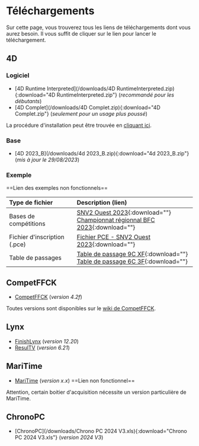 # Téléchargements

Sur cette page, vous trouverez tous les liens de téléchargements dont vous aurez besoin. Il vous suffit de cliquer sur le lien pour lancer le téléchargement.

## 4D

### Logiciel

- [4D Runtime Interpreted](/downloads/4D RuntimeInterpreted.zip){:download="4D RuntimeInterpreted.zip"} (*recommandé pour les débutants*)
- [4D Complet](/downloads/4D Complet.zip){:download="4D Complet.zip"} (*seulement pour un usage plus poussé*)

La procédure d'installation peut être trouvée en [cliquant ici](../4d/installation.md).

### Base

- [4D 2023_B](/downloads/4d 2023_B.zip){:download="4d 2023_B.zip"} (*mis à jour le 29/08/2023*)

### Exemple

==Lien des exemples non fonctionnels==

| Type de fichier | Description (lien) |
|:-------------|:------------|
| Bases de compétitions |[SNV2 Ouest 2023](){:download=""} <br> [Championnat régionnal BFC 2023](){:download=""} |
| Fichier d'inscription (.pce) | [Fichier PCE - SNV2 Ouest 2023](){:download=""} | 
| Table de passages | [Table de passage 9C XF](){:download=""} <br> [Table de passage 6C 3F](){:download=""} |


## CompetFFCK

- [CompetFFCK](https://www.agil.fr/autoUpdate/Data/competFFCK_42f.exe) (*version 4.2f*)

Toutes versions sont disponibles sur le [wiki de CompetFFCK](https://github.com/agilsport/competFFCK/wiki/4.-Version-en-cours-de-développement).

## Lynx

- [FinishLynx](https://finishlynx.com/wp-content/uploads/2023/01/FinishLynx-12.20.exe) (*version 12.20*)
- [ResulTV](https://finishlynx.com/wp-content/uploads/2012/08/ResulTV-6.21.exe) (*version 6.21*)

## MariTime

- [MariTime]() (*version x.x*) ==Lien non fonctionnel==

Attention, certain boitier d'acquisition nécessite un version particulière de MariTime.

## ChronoPC

- [ChronoPC](/downloads/Chrono PC 2024 V3.xls){:download="Chrono PC 2024 V3.xls"} (*version 2024 V3*)

